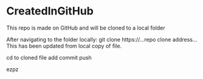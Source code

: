 # CreatedInGitHub
This repo is made on GitHub and will be cloned to a local folder

After navigating to the folder locally:
git clone https://...repo clone address...
This has been updated from local copy of file.

cd to cloned file
add
commit
push

ezpz